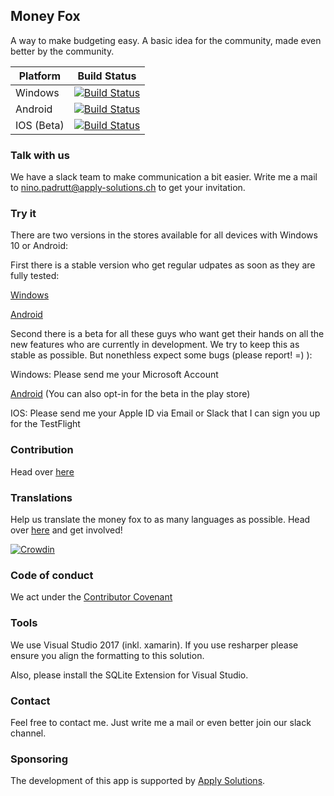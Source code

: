 ## Money Fox
A way to make budgeting easy. A basic idea for the community, made even better by the community.

| Platform        | Build Status           |
| ------------- |-------------|
| Windows | [![Build Status](https://applysolutions.visualstudio.com/_apis/public/build/definitions/c60b7e5c-4e3f-4700-bc8b-f553b789ae5b/6/badge)](https://applysolutions.visualstudio.com/MoneyFox/_build/index?context=mine&path=%5C&definitionId=6&_a=completed)|
| Android | [![Build Status](https://applysolutions.visualstudio.com/_apis/public/build/definitions/c60b7e5c-4e3f-4700-bc8b-f553b789ae5b/3/badge)](https://applysolutions.visualstudio.com/MoneyFox/_build/index?context=mine&path=%5C&definitionId=3&_a=completed)|
| IOS (Beta) | [![Build Status](https://applysolutions.visualstudio.com/_apis/public/build/definitions/c60b7e5c-4e3f-4700-bc8b-f553b789ae5b/8/badge)](https://applysolutions.visualstudio.com/MoneyFox/_build/index?context=allDefinitions&path=%5C&definitionId=8&_a=completed)|

### Talk with us
We have a slack team to make communication a bit easier. Write me a mail to nino.padrutt@apply-solutions.ch to get your invitation.

### Try it

There are two versions in the stores available for all devices with Windows 10 or Android:

First there is a stable version who get regular udpates as soon as they are fully tested:

[Windows](https://www.microsoft.com/store/apps/9nblggh6ck9d)

[Android](https://play.google.com/store/apps/details?id=com.applysolutions.moneyfox)

Second there is a beta for all these guys who want get their hands on all the new features who are currently in development. We try to keep this as stable as possible. But nonethless expect some bugs (please report! =) ):

Windows: Please send me your Microsoft Account

[Android](https://play.google.com/apps/testing/com.applysolutions.moneyfox)
(You can also opt-in for the beta in the play store)

IOS: Please send me your Apple ID via Email or Slack that I can sign you up for the TestFlight

### Contribution

Head over [here](https://github.com/MoneyFox/MoneyFox/blob/master/CONTRIBUTING.md)

### Translations

Help us translate the money fox to as many languages as possible. Head over [here](https://crowdin.com/project/money-fox) and get involved!

[![Crowdin](https://d322cqt584bo4o.cloudfront.net/money-fox/localized.svg)](https://crowdin.com/project/money-fox)

### Code of conduct
We act under the [Contributor Covenant](https://github.com/MoneyFox/MoneyFox/blob/master/CODE_OF_CONDUCT.md)

### Tools
We use Visual Studio 2017 (inkl. xamarin). If you use resharper please ensure you align the formatting to this solution.

Also, please install the SQLite Extension for Visual Studio.

### Contact
Feel free to contact me. Just write me a mail or even better join our slack channel.

### Sponsoring
The development of this app is supported by [Apply Solutions](http://www.apply-solutions.ch/).

